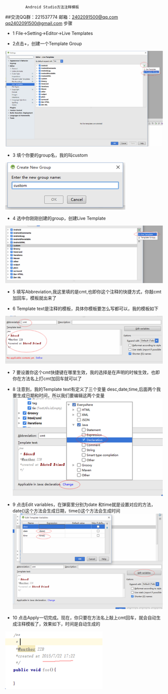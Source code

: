              Android Studio方法注释模板
##交流QQ群：221537774  邮箱：2402091500@qq.com   qq2402091500@gmail.com
步骤

* 1 File->Setting->Editor->Live Templates

* 2点击+，创建一个Template Group

![](https://github.com/2402091500/android_doc/blob/master/2.png)

* 3 填个你要的group名，我的叫custom

![](https://github.com/2402091500/android_doc/blob/master/3.png)

* 4 选中你刚刚创建的group，创建Live Template

![](https://github.com/2402091500/android_doc/blob/master/4.png)

* 5 填写Abbreviation,我这里填的是cmt,也即你这个注释的快捷方式，你敲cmt加回车，模板就出来了

* 6 Template text是注释的模板，具体你模板要怎么写都可以，我的模板如下

![](https://github.com/2402091500/android_doc/blob/master/6.png)

* 7 要设置你这个cmt快捷键在哪里生效，我的选择是在声明的时候生效，也即你在方法名上打cmt加回车就可以了




* 8 注意到，我的Template text有定义了三个变量 desc,date,time,后面两个我要生成日期和时间，所以我们要编辑这两个变量
![](https://github.com/2402091500/android_doc/blob/master/7.png)


* 9 点击Edit variables，在弹窗里分别为date 和time就是设置对应的方法，date()这个方法会生成日期，time()这个方法会生成时间
![](https://github.com/2402091500/android_doc/blob/master/8.png)


* 10 点击Apply一切完成。现在，你只要在方法名上敲上cmt回车，就会自动生成注释模板了，效果如下，时间是自动生成的

![](https://github.com/2402091500/android_doc/blob/master/9.png)